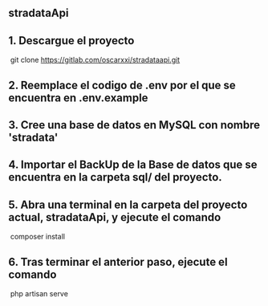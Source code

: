## stradataApi



## 1. Descargue el proyecto

​		git clone https://gitlab.com/oscarxxi/stradataapi.git

## 2. Reemplace el codigo de .env por el que se encuentra en .env.example 

## 3. Cree una base de datos en MySQL con nombre 'stradata' 

## 4. Importar el  BackUp de la Base de datos que se encuentra en la carpeta  sql/ del proyecto.

## 5. Abra una terminal en la carpeta del proyecto actual, stradataApi, y ejecute el comando 

​	composer install 

## 6. Tras terminar el anterior paso, ejecute el comando 

​	php artisan serve 

